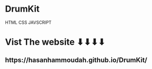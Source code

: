 # DrumKit
HTML CSS JAVSCRIPT

<h1>Vist The website ⬇⬇⬇⬇</h1>
<h2>https://hasanhammoudah.github.io/DrumKit/</h2>
<img src="images/screencapture-127-0-0-1-5500-Bootstrap-TinDog-Start-master-index-html-2022-04-10-16_55_24.png" alt="">

